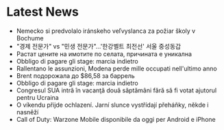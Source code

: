 # Latest News
-  Nemecko si predvolalo iránskeho veľvyslanca za požiar školy v Bochume
-  "경제 전문가" vs "민생 전문가"…'한강벨트 최전선' 서울 중성동갑
-  Растат цените на имотите по селата, причината е уникална
-  Obbligo di pagare gli stage: marcia indietro
-  Rallentano le assunzioni, Modena perde mille occupati nell'ultimo anno
-  Brent подорожала до $86,58 за баррель
-  Obbligo di pagare gli stage: marcia indietro
-  Congresul SUA intră în vacanţă două săptămâni fără să fi votat ajutorul pentru Ucraina
-  O víkendu přijde ochlazení. Jarní slunce vystřídají přeháňky, někde i nasněží
-  Call of Duty: Warzone Mobile disponibile da oggi per Android e iPhone
